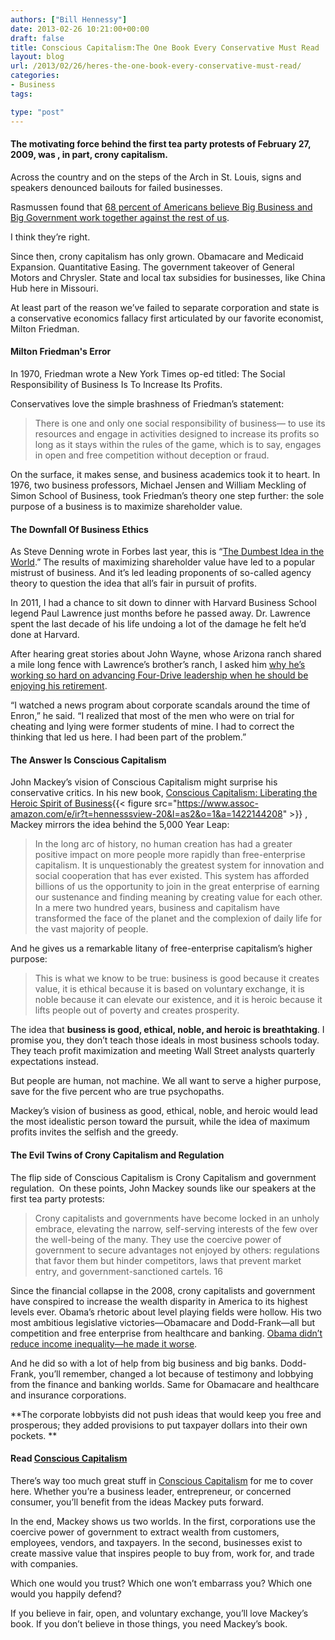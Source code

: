 ```yaml
---
authors: ["Bill Hennessy"]
date: 2013-02-26 10:21:00+00:00
draft: false
title: Conscious Capitalism:The One Book Every Conservative Must Read
layout: blog
url: /2013/02/26/heres-the-one-book-every-conservative-must-read/
categories:
- Business
tags:

type: "post"
---
```


#### The motivating force behind the first tea party protests of February 27, 2009, was , in part, crony capitalism.


Across the country and on the steps of the Arch in St. Louis, signs and speakers denounced bailouts for failed businesses.

Rasmussen found that [68 percent of Americans believe Big Business and Big Government work together against the rest of us](https://www.rasmussenreports.com/public_content/politics/general_politics/february_2011/68_believe_government_and_big_business_work_together_against_the_rest_of_us).

I think they’re right.

Since then, crony capitalism has only grown. Obamacare and Medicaid Expansion. Quantitative Easing. The government takeover of General Motors and Chrysler. State and local tax subsidies for businesses, like China Hub here in Missouri.

At least part of the reason we’ve failed to separate corporation and state is a conservative economics fallacy first articulated by our favorite economist, Milton Friedman.


#### Milton Friedman's Error


In 1970, Friedman wrote a New York Times op-ed titled: The Social Responsibility of Business Is To Increase Its Profits.

Conservatives love the simple brashness of Friedman’s statement:


> There is one and only one social responsibility of business— to use its resources and engage in activities designed to increase its profits so long as it stays within the rules of the game, which is to say, engages in open and free competition without deception or fraud.


On the surface, it makes sense, and business academics took it to heart. In 1976, two business professors, Michael Jensen and William Meckling of Simon School of Business, took Friedman’s theory one step further: the sole purpose of a business is to maximize shareholder value.


#### The Downfall Of Business Ethics


As Steve Denning wrote in Forbes last year, this is “[The Dumbest Idea in the World](https://www.forbes.com/sites/stevedenning/2011/11/28/maximizing-shareholder-value-the-dumbest-idea-in-the-world/).” The results of maximizing shareholder value have led to a popular mistrust of business. And it’s led leading proponents of so-called agency theory to question the idea that all’s fair in pursuit of profits.

In 2011, I had a chance to sit down to dinner with Harvard Business School legend Paul Lawrence just months before he passed away. Dr. Lawrence spent the last decade of his life undoing a lot of the damage he felt he’d done at Harvard.

After hearing great stories about John Wayne, whose Arizona ranch shared a mile long fence with Lawrence’s brother’s ranch, I asked him [why he’s working so hard on advancing Four-Drive leadership when he should be enjoying his retirement](https://hbswk.hbs.edu/item/2543.html).

“I watched a news program about corporate scandals around the time of Enron,” he said. “I realized that most of the men who were on trial for cheating and lying were former students of mine. I had to correct the thinking that led us here. I had been part of the problem.”


#### The Answer Is Conscious Capitalism


John Mackey’s vision of Conscious Capitalism might surprise his conservative critics. In his new book, [Conscious Capitalism: Liberating the Heroic Spirit of Business](https://www.amazon.com/gp/product/1422144208/ref=as_li_ss_tl?ie=UTF8&camp=1789&creative=390957&creativeASIN=1422144208&linkCode=as2&tag=hennesssview-20){{< figure src="https://www.assoc-amazon.com/e/ir?t=hennesssview-20&l=as2&o=1&a=1422144208" >}}
, Mackey mirrors the idea behind the 5,000 Year Leap:


> In the long arc of history, no human creation has had a greater positive impact on more people more rapidly than free-enterprise capitalism. It is unquestionably the greatest system for innovation and social cooperation that has ever existed. This system has afforded billions of us the opportunity to join in the great enterprise of earning our sustenance and finding meaning by creating value for each other. In a mere two hundred years, business and capitalism have transformed the face of the planet and the complexion of daily life for the vast majority of people.


And he gives us a remarkable litany of free-enterprise capitalism’s higher purpose:


> This is what we know to be true: business is good because it creates value, it is ethical because it is based on voluntary exchange, it is noble because it can elevate our existence, and it is heroic because it lifts people out of poverty and creates prosperity.


The idea that **business is good, ethical, noble, and heroic is breathtaking**. I promise you, they don’t teach those ideals in most business schools today. They teach profit maximization and meeting Wall Street analysts quarterly expectations instead.

But people are human, not machine. We all want to serve a higher purpose, save for the five percent who are true psychopaths.

Mackey’s vision of business as good, ethical, noble, and heroic would lead the most idealistic person toward the pursuit, while the idea of maximum profits invites the selfish and the greedy.


#### The Evil Twins of Crony Capitalism and Regulation


The flip side of Conscious Capitalism is Crony Capitalism and government regulation.  On these points, John Mackey sounds like our speakers at the first tea party protests:


> Crony capitalists and governments have become locked in an unholy embrace, elevating the narrow, self-serving interests of the few over the well-being of the many. They use the coercive power of government to secure advantages not enjoyed by others: regulations that favor them but hinder competitors, laws that prevent market entry, and government-sanctioned cartels. 16


Since the financial collapse in the 2008, crony capitalists and government have conspired to increase the wealth disparity in America to its highest levels ever. Obama’s rhetoric about level playing fields were hollow. His two most ambitious legislative victories—Obamacare and Dodd-Frank—all but competition and free enterprise from healthcare and banking. [Obama didn’t reduce income inequality—he made it worse](https://www.forbes.com/sites/frederickallen/2012/10/02/how-income-inequality-is-damaging-the-u-s/).

And he did so with a lot of help from big business and big banks. Dodd-Frank, you’ll remember, changed a lot because of testimony and lobbying from the finance and banking worlds. Same for Obamacare and healthcare and insurance corporations.

**The corporate lobbyists did not push ideas that would keep you free and prosperous; they added provisions to put taxpayer dollars into their own pockets. **




#### Read [Conscious Capitalism](https://www.amazon.com/gp/product/1422144208/ref=as_li_ss_tl?ie=UTF8&camp=1789&creative=390957&creativeASIN=1422144208&linkCode=as2&tag=hennesssview-20)


There’s way too much great stuff in [Conscious Capitalism](https://www.amazon.com/gp/product/1422144208/ref=as_li_ss_tl?ie=UTF8&camp=1789&creative=390957&creativeASIN=1422144208&linkCode=as2&tag=hennesssview-20) for me to cover here. Whether you’re a business leader, entrepreneur, or concerned consumer, you’ll benefit from the ideas Mackey puts forward.

In the end, Mackey shows us two worlds. In the first, corporations use the coercive power of government to extract wealth from customers, employees, vendors, and taxpayers. In the second, businesses exist to create massive value that inspires people to buy from, work for, and trade with companies.

Which one would you trust? Which one won’t embarrass you? Which one would you happily defend?

If you believe in fair, open, and voluntary exchange, you’ll love Mackey’s book. If you don’t believe in those things, you need Mackey’s book.
